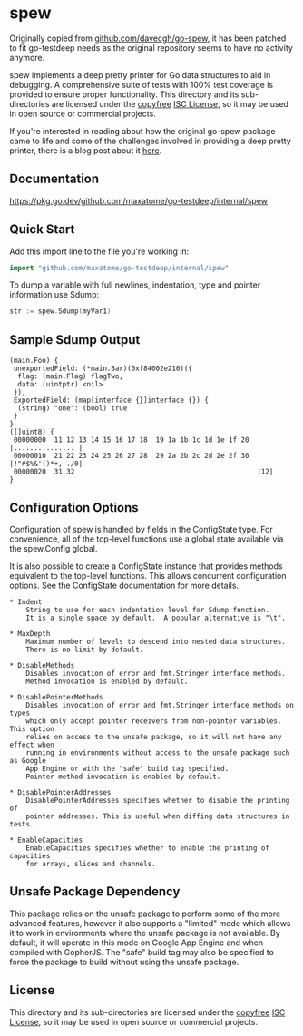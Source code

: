 # spew

Originally copied from
[github.com/davecgh/go-spew](https://github.com/davecgh/go-spew), it
has been patched to fit go-testdeep needs as the original repository
seems to have no activity anymore.

spew implements a deep pretty printer for Go data structures to aid
in debugging.  A comprehensive suite of tests with 100% test coverage
is provided to ensure proper functionality. This directory and its
sub-directories are licensed under the [copyfree](http://copyfree.org)
[ISC License](internal/spew/LICENSE), so it may be used in open
source or commercial projects.

If you're interested in reading about how the original go-spew package
came to life and some of the challenges involved in providing a deep
pretty printer, there is a blog post about it
[here](https://web.archive.org/web/20160304013555/https://blog.cyphertite.com/go-spew-a-journey-into-dumping-go-data-structures/).

## Documentation

https://pkg.go.dev/github.com/maxatome/go-testdeep/internal/spew

## Quick Start

Add this import line to the file you're working in:

```go
import "github.com/maxatome/go-testdeep/internal/spew"
```

To dump a variable with full newlines, indentation, type and pointer
information use Sdump:

```go
str := spew.Sdump(myVar1)
```

## Sample Sdump Output

```
(main.Foo) {
 unexportedField: (*main.Bar)(0xf84002e210)({
  flag: (main.Flag) flagTwo,
  data: (uintptr) <nil>
 }),
 ExportedField: (map[interface {}]interface {}) {
  (string) "one": (bool) true
 }
}
([]uint8) {
 00000000  11 12 13 14 15 16 17 18  19 1a 1b 1c 1d 1e 1f 20  |............... |
 00000010  21 22 23 24 25 26 27 28  29 2a 2b 2c 2d 2e 2f 30  |!"#$%&'()*+,-./0|
 00000020  31 32                                             |12|
}
```

## Configuration Options

Configuration of spew is handled by fields in the ConfigState type. For
convenience, all of the top-level functions use a global state available via the
spew.Config global.

It is also possible to create a ConfigState instance that provides methods
equivalent to the top-level functions. This allows concurrent configuration
options. See the ConfigState documentation for more details.

```
* Indent
	String to use for each indentation level for Sdump function.
	It is a single space by default.  A popular alternative is "\t".

* MaxDepth
	Maximum number of levels to descend into nested data structures.
	There is no limit by default.

* DisableMethods
	Disables invocation of error and fmt.Stringer interface methods.
	Method invocation is enabled by default.

* DisablePointerMethods
	Disables invocation of error and fmt.Stringer interface methods on types
	which only accept pointer receivers from non-pointer variables.  This option
	relies on access to the unsafe package, so it will not have any effect when
	running in environments without access to the unsafe package such as Google
	App Engine or with the "safe" build tag specified.
	Pointer method invocation is enabled by default.

* DisablePointerAddresses
	DisablePointerAddresses specifies whether to disable the printing of
	pointer addresses. This is useful when diffing data structures in tests.

* EnableCapacities
	EnableCapacities specifies whether to enable the printing of capacities
	for arrays, slices and channels.
```

## Unsafe Package Dependency

This package relies on the unsafe package to perform some of the more advanced
features, however it also supports a "limited" mode which allows it to work in
environments where the unsafe package is not available.  By default, it will
operate in this mode on Google App Engine and when compiled with GopherJS.  The
"safe" build tag may also be specified to force the package to build without
using the unsafe package.

## License

This directory and its sub-directories are licensed under the
[copyfree](http://copyfree.org) [ISC License](internal/spew/LICENSE),
so it may be used in open source or commercial projects.
